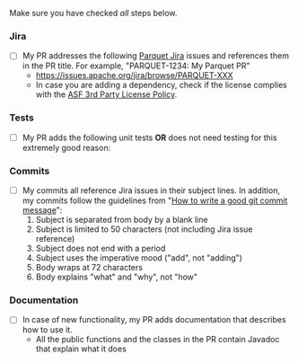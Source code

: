 Make sure you have checked _all_ steps below.

### Jira

- [ ] My PR addresses the following [Parquet Jira](https://issues.apache.org/jira/browse/PARQUET/) issues and references them in the PR title. For example, "PARQUET-1234: My Parquet PR"
  - https://issues.apache.org/jira/browse/PARQUET-XXX
  - In case you are adding a dependency, check if the license complies with the [ASF 3rd Party License Policy](https://www.apache.org/legal/resolved.html#category-x).

### Tests

- [ ] My PR adds the following unit tests __OR__ does not need testing for this extremely good reason:

### Commits

- [ ] My commits all reference Jira issues in their subject lines. In addition, my commits follow the guidelines from "[How to write a good git commit message](http://chris.beams.io/posts/git-commit/)":
  1. Subject is separated from body by a blank line
  1. Subject is limited to 50 characters (not including Jira issue reference)
  1. Subject does not end with a period
  1. Subject uses the imperative mood ("add", not "adding")
  1. Body wraps at 72 characters
  1. Body explains "what" and "why", not "how"

### Documentation

- [ ] In case of new functionality, my PR adds documentation that describes how to use it.
  - All the public functions and the classes in the PR contain Javadoc that explain what it does
